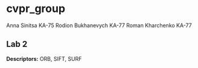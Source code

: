 # cvpr_group

 Anna Sinitsa KA-75
 Rodion Bukhanevych KA-77
 Roman Kharchenko KA-77
 
## Lab 2
 **Descriptors:**
	ORB, SIFT, SURF
